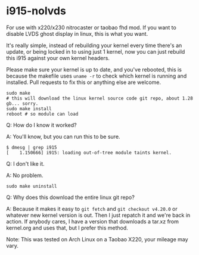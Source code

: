 # i915-nolvds
For use with x220/x230 nitrocaster or taobao fhd mod. If you want to disable LVDS ghost display in linux, this is what you want. 

It's really simple, instead of rebuilding your kernel every time there's an update, or being locked in to using just 1 kernel, now you can just rebuild this i915 against your own kernel headers.

Please make sure your kernel is up to date, and you've rebooted, this is because the makefile uses `uname -r` to check which kernel is running and installed. Pull requests to fix this or anything else are welcome.

```
sudo make
# this will download the linux kernel source code git repo, about 1.28 gb... sorry.
sudo make install
reboot # so module can load
```
Q: How do I know it worked?

A: You'll know, but you can run this to be sure.
``` 
$ dmesg | grep i915
[    1.150666] i915: loading out-of-tree module taints kernel.
```
Q: I don't like it. 

A: No problem.
```
sudo make uninstall
```
Q: Why does this download the entire linux git repo?

A: Because it makes it easy to `git fetch` and `git checkout v4.20.0` or whatever new kernel version is out. Then I just repatch it and we're back in action. If anybody cares, I have a version that downloads a tar.xz from kernel.org and uses that, but I prefer this method.  

Note: This was tested on Arch Linux on a Taobao X220, your mileage may vary.

